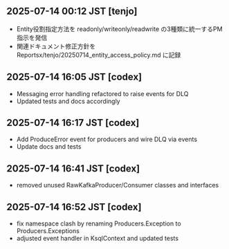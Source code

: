 ## 2025-07-14 00:12 JST [tenjo]
- Entity役割指定方法を readonly/writeonly/readwrite の3種類に統一するPM指示を発信
- 関連ドキュメント修正方針を Reportsx/tenjo/20250714_entity_access_policy.md に記録

## 2025-07-14 16:05 JST [codex]
- Messaging error handling refactored to raise events for DLQ
- Updated tests and docs accordingly

## 2025-07-14 16:17 JST [codex]
- Add ProduceError event for producers and wire DLQ via events
- Update docs and tests
## 2025-07-14 16:41 JST [codex]
- removed unused RawKafkaProducer/Consumer classes and interfaces

## 2025-07-14 16:52 JST [codex]
- fix namespace clash by renaming Producers.Exception to Producers.Exceptions
- adjusted event handler in KsqlContext and updated tests

